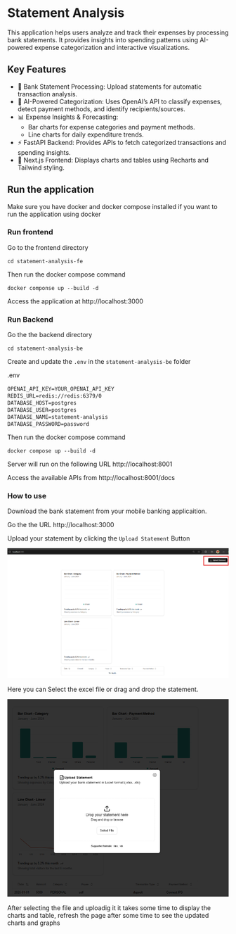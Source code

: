 # Statement Analysis
This application helps users analyze and track their expenses by processing bank statements. It provides insights into spending patterns using AI-powered expense categorization and interactive visualizations.

## Key Features

- 📄 Bank Statement Processing: Upload statements for automatic transaction analysis.
- 🤖 AI-Powered Categorization: Uses OpenAI’s API to classify expenses, detect payment methods, and identify recipients/sources.
- 📊 Expense Insights & Forecasting:
    - Bar charts for expense categories and payment methods.
    - Line charts for daily expenditure trends.
- ⚡ FastAPI Backend: Provides APIs to fetch categorized transactions and spending insights.
- 🎨 Next.js Frontend: Displays charts and tables using Recharts and Tailwind styling.

## Run the application
Make sure you have docker and docker compose installed if you want to run the application using docker

### Run frontend 
Go to the frontend directory

```
cd statement-analysis-fe
```
Then run the docker compose command
```
docker componse up --build -d
```

Access the application at http://localhost:3000

### Run Backend
Go the the backend directory

```
cd statement-analysis-be
```
Create and update the `.env` in the `statement-analysis-be` folder

.env
```
OPENAI_API_KEY=YOUR_OPENAI_API_KEY
REDIS_URL=redis://redis:6379/0
DATABASE_HOST=postgres
DATABASE_USER=postgres
DATABASE_NAME=statement-analysis
DATABASE_PASSWORD=password
```

Then run the docker compose command
```
docker compose up --build -d
```

Server will run on the following URL http://localhost:8001

Access the available APIs from http://localhost:8001/docs

### How to use
Download the bank statement from your mobile banking applicaition. 

Go the the URL http://localhost:3000

Upload your statement by clicking the `Upload Statement` Button

![Upload Statement](docs/images/uplaod_statement.png)

Here you can Select the excel file or drag and drop the statement.


![Upload Dialog](docs/images/upload_dialog.png)

After selecting the file and uploadig it it takes some time to display the charts and table, refresh the page after some time to see the updated charts and graphs
